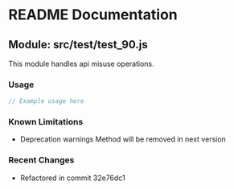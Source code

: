 # README Documentation

## Module: src/test/test_90.js

This module handles api misuse operations.

### Usage

```java
// Example usage here
```

### Known Limitations

- Deprecation warnings Method will be removed in next version

### Recent Changes

- Refactored in commit 32e76dc1
